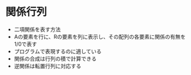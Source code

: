 # 関係行列

- 二項関係を表す方法
- Aの要素を行に、Rの要素を列に表示し、その配列の各要素に関係の有無を1/0で表す
- プログラムで表現するのに適している
- 関係の合成は行列の積で計算できる
- 逆関係は転置行列に対応する
